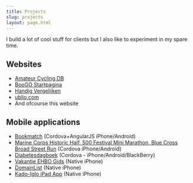 ```yaml
---
title: Projects
slug: projects
layout: page.html
---
```


I build a lot of cool stuff for clients but I also like to experiment in my spare time.

## Websites

* [Amateur Cycling DB](http://www.cyclingdb.nl)
* [BooGO Startpagina](http://www.boogo.nl)
* [Handig Vergelijken](http://www.handigvergelijken.nl)
* [ublio.com](http://ublio.com)
* And ofcourse this website

## Mobile applications

* [Bookmatch](http://www.bookmatch.nl) (Cordova+AngularJS iPhone/Android)
* [Marine Corps Historic Half, 500 Festival Mini Marathon, Blue Cross Broad Street Run](http://wllnr.nl/2014/04/23/app-building-platform/) (Cordova iPhone/Android)
* [Diabetesdagboek](http://www.agisweb.nl/Voor_Consumenten/Mobiele_applicaties/Diabetesdagboek_op_uw_mobiel) (Cordova - iPhone/Android/BlackBerry)
* [Vakantie EHBO Gids](http://www.agisweb.nl/Voor_Consumenten/Mobiele_applicaties/Gezondheidsinformatie_op_uw_mobiel) (Native iPhone)
* [DomainList](https://itunes.apple.com/md/app/domainlist/id366223419?mt=8) (Native iPhone)
* [Kado-Iglo iPad App](http://kado-iglo.nl) (Native iPhone)
